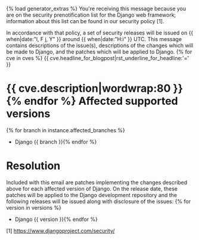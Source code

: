 {% load generator_extras %}
You're receiving this message because you are on the security prenotification
list for the Django web framework; information about this list can be found in
our security policy [1].

In accordance with that policy, a set of security releases will be issued on
{{ when|date:"l, F j, Y" }} around {{ when|date:"H:i" }} UTC. This message
contains descriptions of the issue(s), descriptions of the changes which will
be made to Django, and the patches which will be applied to Django.
{% for cve in cves %}
{{ cve.headline_for_blogpost|rst_underline_for_headline:'=' }}

{{ cve.description|wordwrap:80 }}
{% endfor %}
Affected supported versions
===========================
{% for branch in instance.affected_branches %}
* Django {{ branch }}{% endfor %}

Resolution
==========

Included with this email are patches implementing the changes described above
for each affected version of Django. On the release date, these patches will be
applied to the Django development repository and the following releases will be
issued along with disclosure of the issues:
{% for version in versions %}
* Django {{ version }}{% endfor %}

[1] https://www.djangoproject.com/security/

